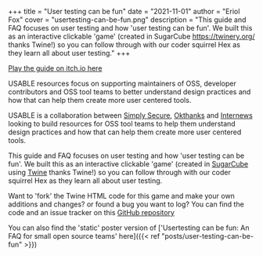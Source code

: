 +++
title = "User testing can be fun"
date = "2021-11-01"
author = "Eriol Fox"
cover = "usertesting-can-be-fun.png"
description = "This guide and FAQ focuses on user testing and how 'user testing can be fun'.  We built this as an interactive clickable 'game' (created in SugarCube https://twinery.org/ thanks Twine!) so you can follow through with our coder squirrel Hex as they learn all about user testing."
+++

[Play the guide on itch.io here](https://usable.itch.io/user-testing-can-be-fun-a-guide-for-oss-developers-and-tool-teams-on-how-to-user)

USABLE resources focus on supporting maintainers of OSS, developer contributors and OSS tool teams to better understand design practices and how that can help them create more user centered tools.

USABLE is a collaboration between [Simply Secure](https://simplysecure.org/), [Okthanks](https://okthanks.com/) and [Internews](https://internews.org/) looking to build resources for OSS tool teams to help them understand design practices and how that can help them create more user centered tools.

This guide and FAQ focuses on user testing and how 'user testing can be fun'.  We built this as an interactive clickable 'game' (created in [SugarCube](https://www.motoslave.net/sugarcube/) using [Twine](https://twinery.org/) thanks Twine!) so you can follow through with our coder squirrel Hex as they learn all about user testing.

Want to 'fork' the Twine HTML code for this game and make your own additions and changes? or found a bug you want to log? You can find the code and an issue tracker on this [GitHub repository](https://github.com/simplysecure/usable-user-testing-can-be-fun)

You can also find the 'static' poster version of ['Usertesting can be fun: An FAQ for small open source teams' here]({{< ref "posts/user-testing-can-be-fun" >}})
